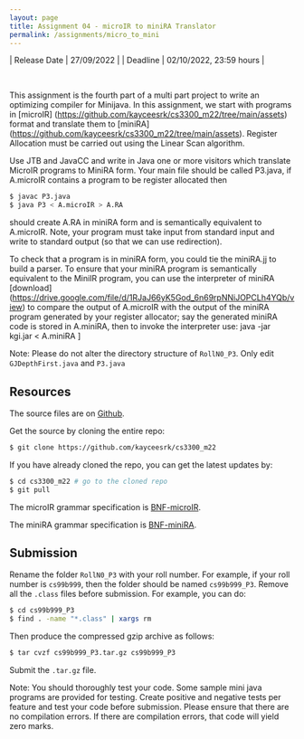 ```yaml
---
layout: page
title: Assignment 04 - microIR to miniRA Translator
permalink: /assignments/micro_to_mini
---
```


| Release Date | 27/09/2022 |
| Deadline     | 02/10/2022, 23:59 hours |

<br/>

This assignment is the fourth part of a multi part project to 
write an optimizing compiler for Minijava. In this assignment, 
we start with programs in 
[microIR] (https://github.com/kayceesrk/cs3300_m22/tree/main/assets) 
format and translate them to 
[miniRA] (https://github.com/kayceesrk/cs3300_m22/tree/main/assets). 
Register Allocation must be carried out using the Linear Scan algorithm. 

Use JTB and JavaCC and write in Java one or more visitors which 
translate MicroIR programs to MiniRA form. 
Your main file should be called P3.java, 
if A.microIR contains a program to be register allocated then

```bash
$ javac P3.java
$ java P3 < A.microIR > A.RA
```

should create A.RA in miniRA form and is semantically equivalent to A.microIR. 
Note, your program must take input from standard input 
and write to standard output (so that we can use redirection).

To check that a program is in miniRA form, you could tie the miniRA.jj to build a parser. 
To ensure that your miniRA program is semantically equivalent to the MiniIR program, 
you can use the interpreter of miniRA [download] (https://drive.google.com/file/d/1RJaJ66yK5God_6n69rpNNiJOPCLh4YQb/view)
to compare the output of A.microIR with the output of the 
miniRA program generated by your register allocator; 
say the generated miniRA code is stored in A.miniRA, 
then to invoke the interpreter use: java -jar kgi.jar < A.miniRA ]


Note: Please do not alter the directory structure of `RollN0_P3`. 
Only edit `GJDepthFirst.java` and `P3.java`
## Resources

The source files are on
[Github](https://github.com/kayceesrk/cs3300_m22/tree/main/assignments/04_micro_to_miniRA).

Get the source by cloning the entire repo:

```bash
$ git clone https://github.com/kayceesrk/cs3300_m22
```

If you have already cloned the repo, you can get the latest updates by:

```bash
$ cd cs3300_m22 # go to the cloned repo
$ git pull
```

The microIR grammar specification is 
[BNF-microIR](https://github.com/kayceesrk/cs3300_m22/tree/main/assets).

The miniRA grammar specification is 
[BNF-miniRA](https://github.com/kayceesrk/cs3300_m22/tree/main/assets).


## Submission

Rename the folder `RollN0_P3` with your roll number. For example, if your roll
number is `cs99b999`, then the folder should be named `cs99b999_P3`. Remove all
the `.class` files before submission. For example, you can do:

```bash
$ cd cs99b999_P3
$ find . -name "*.class" | xargs rm
```

Then produce the compressed gzip archive as follows:

```bash
$ tar cvzf cs99b999_P3.tar.gz cs99b999_P3
```

Submit the `.tar.gz` file. 

Note: You should thoroughly test your code. Some sample mini java programs are provided for testing. Create positive and negative tests per feature and test your code before submission. Please ensure that there are no compilation errors. If there are compilation errors, that code will yield zero marks.
